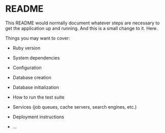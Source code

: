 # README

This README would normally document whatever steps are necessary to get the
application up and running. And this is a small change to it. Here.

Things you may want to cover:

* Ruby version

* System dependencies

* Configuration

* Database creation

* Database initialization

* How to run the test suite

* Services (job queues, cache servers, search engines, etc.)

* Deployment instructions

* ...
